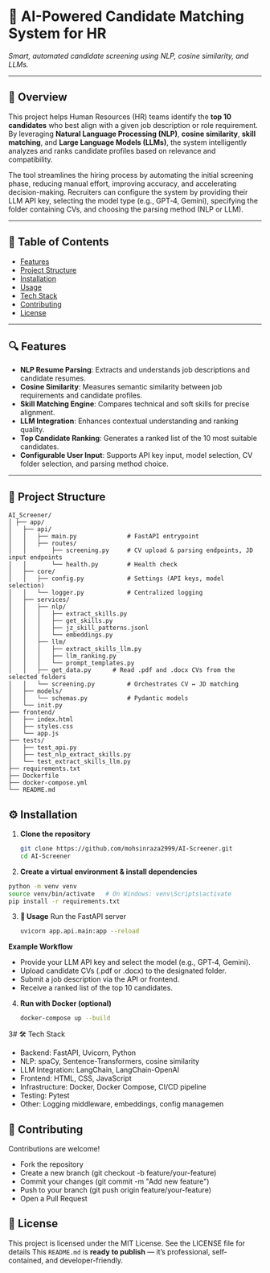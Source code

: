 # 🧠 AI-Powered Candidate Matching System for HR
*Smart, automated candidate screening using NLP, cosine similarity, and LLMs.*

---

## 📖 Overview
This project helps Human Resources (HR) teams identify the **top 10 candidates** who best align with a given job description or role requirement. By leveraging **Natural Language Processing (NLP)**, **cosine similarity**, **skill matching**, and **Large Language Models (LLMs)**, the system intelligently analyzes and ranks candidate profiles based on relevance and compatibility.

The tool streamlines the hiring process by automating the initial screening phase, reducing manual effort, improving accuracy, and accelerating decision-making. Recruiters can configure the system by providing their LLM API key, selecting the model type (e.g., GPT‑4, Gemini), specifying the folder containing CVs, and choosing the parsing method (NLP or LLM).

---

## 📑 Table of Contents
- [Features](#-features)
- [Project Structure](#-project-structure)
- [Installation](#-installation)
- [Usage](#-usage)
- [Tech Stack](#-tech-stack)
- [Contributing](#-contributing)
- [License](#-license)

---

## 🔍 Features
- **NLP Resume Parsing**: Extracts and understands job descriptions and candidate resumes.
- **Cosine Similarity**: Measures semantic similarity between job requirements and candidate profiles.
- **Skill Matching Engine**: Compares technical and soft skills for precise alignment.
- **LLM Integration**: Enhances contextual understanding and ranking quality.
- **Top Candidate Ranking**: Generates a ranked list of the 10 most suitable candidates.
- **Configurable User Input**: Supports API key input, model selection, CV folder selection, and parsing method choice.

---

## 📂 Project Structure
```
AI_Screener/
│ ├── app/
│   ├── api/
│   │   ├── main.py              # FastAPI entrypoint 
│   │   ├── routes/ 
│   │       ├── screening.py     # CV upload & parsing endpoints, JD input endpoints 
│   │       └── health.py        # Health check
│   ├── core/
│   │   ├── config.py            # Settings (API keys, model selection)
│   │   └── logger.py            # Centralized logging
│   ├── services/ 
│   │   ├── nlp/ 
│   │   │   ├── extract_skills.py 
│   │   │   ├── get_skills.py 
│   │   │   ├── jz_skill_patterns.jsonl 
│   │   │   └── embeddings.py 
│   │   ├── llm/ 
│   │   │   ├── extract_skills_llm.py 
│   │   │   ├── llm_ranking.py 
│   │   │   └── prompt_templates.py 
│   │   ├── get_data.py		 # Read .pdf and .docx CVs from the selected folders 
│   │   └── screening.py         # Orchestrates CV ↔ JD matching 
│   ├── models/ 
│   │   └── schemas.py           # Pydantic models 
│   └── init.py 
├── frontend/ 
│   ├── index.html 
│   ├── styles.css 
│   └── app.js 
├── tests/ 
│   ├── test_api.py 
│   ├── test_nlp_extract_skills.py 
│   └── test_extract_skills_llm.py 
├── requirements.txt 
├── Dockerfile 
├── docker-compose.yml 
└── README.md
```
## ⚙️ Installation

1. **Clone the repository**
   ```bash
   git clone https://github.com/mohsinraza2999/AI-Screener.git
   cd AI-Screener
   ```
2. **Create a virtual environment & install dependencies**
  ```Bash
python -m venv venv
source venv/bin/activate   # On Windows: venv\Scripts\activate
pip install -r requirements.txt
  ```
3. **🚀 Usage**
  Run the FastAPI server
    ```Bash
    uvicorn app.api.main:app --reload
    ```
  **Example Workflow**
- Provide your LLM API key and select the model (e.g., GPT‑4, Gemini).
- Upload candidate CVs (.pdf or .docx) to the designated folder.
- Submit a job description via the API or frontend.
- Receive a ranked list of the top 10 candidates.

4. **Run with Docker (optional)**
   ```Bash
   docker-compose up --build
   ```
3# 🛠 Tech Stack
- Backend: FastAPI, Uvicorn, Python
- NLP: spaCy, Sentence-Transformers, cosine similarity
- LLM Integration: LangChain, LangChain-OpenAI
- Frontend: HTML, CSS, JavaScript
- Infrastructure: Docker, Docker Compose, CI/CD pipeline
- Testing: Pytest
- Other: Logging middleware, embeddings, config managemen

## 🤝 Contributing
Contributions are welcome!
- Fork the repository
- Create a new branch (git checkout -b feature/your-feature)
- Commit your changes (git commit -m "Add new feature")
- Push to your branch (git push origin feature/your-feature)
- Open a Pull Request

## 📜 License
This project is licensed under the MIT License.
See the LICENSE file for details
This `README.md` is **ready to publish** — it’s professional, self-contained, and developer-friendly.
